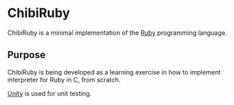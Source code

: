# ChibiRuby

ChibiRuby is a minimal implementation of the [Ruby](http://www.ruby-lang.org/) programming language.

## Purpose

ChibiRuby is being developed as a learning exercise in how to implement interpreter for Ruby in C, from scratch.

[Unity](http://github.com/ThrowTheSwitch/Unity) is used for unit testing.
